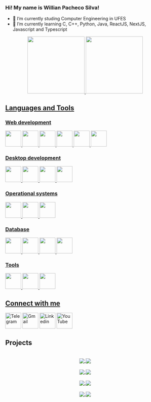 ### Hi! My name is Willian Pacheco Silva!

- 🔭 I’m currently studing Computer Engineering in UFES
- 🌱 I’m currently learning C, C++, Python, Java, ReactJS, NextJS, Javascript and Typescript

<div align="center">
    <a href="https://github.com/willianps31">
        <img height="180em"
            src="https://github-readme-stats.vercel.app/api/top-langs/?username=willianps31&layout=compact&langs_count=25&theme=github_dark" />
        <img height="180em"
            src="https://github-readme-stats.vercel.app/api?username=willianps31&show_icons=true&theme=github_dark&include_all_commits=true&count_private=true" />
</div>

## Languages and Tools

### Web development
    
<div>
<img height="50em" src="https://cdn.jsdelivr.net/gh/devicons/devicon/icons/html5/html5-plain.svg"/>
<img height="50em" src="https://cdn.jsdelivr.net/gh/devicons/devicon/icons/typescript/typescript-plain.svg" />
<img height="50em" src="https://cdn.jsdelivr.net/gh/devicons/devicon/icons/javascript/javascript-plain.svg" />
<img height="50em" src="https://cdn.jsdelivr.net/gh/devicons/devicon/icons/css3/css3-plain.svg" />
<img height="50em" src="https://cdn.jsdelivr.net/gh/devicons/devicon/icons/react/react-original.svg" />
<img height="50em" src="https://cdn.icon-icons.com/icons2/2415/PNG/128/bootstrap_plain_logo_icon_146619.png" />
</div>
    
    
### Desktop development
    
<div>
<img height="50em" src="https://cdn.jsdelivr.net/gh/devicons/devicon/icons/python/python-original.svg" />
<img height="50em" src="https://cdn.jsdelivr.net/gh/devicons/devicon/icons/c/c-plain.svg" />
<img height="50em" src="https://cdn.jsdelivr.net/gh/devicons/devicon/icons/cplusplus/cplusplus-plain.svg" />
<img height="50em" src="https://cdn.icon-icons.com/icons2/2415/PNG/128/java_original_wordmark_logo_icon_146459.png" />
</div>
    
### Operational systems

<div>
<img height="50em" src="https://cdn.icon-icons.com/icons2/1508/PNG/128/distributorlogoarchlinux_103805.png" />
<img height="50em" src="https://cdn.icon-icons.com/icons2/1508/PNG/128/ubuntustarthere_104634.png" />
<img height="50em" src="https://cdn.icon-icons.com/icons2/836/PNG/128/Windows_Phone_icon-icons.com_66782.png" />
</div>
    
### Database
    
<div>
<img height="50em" src="https://cdn.icon-icons.com/icons2/2699/PNG/128/mysql_logo_icon_169941.png" />
<img height="50em" src="https://cdn.icon-icons.com/icons2/2415/PNG/128/postgresql_original_wordmark_logo_icon_146392.png" />
<img height="50em" src="https://cdn.icon-icons.com/icons2/2699/PNG/128/sqlite_logo_icon_170706.png" />
<img height="50em" src="https://www.webmundi.com/wp-content/uploads/Microsoft-SQL-Server-300x246.png" />

</div>
    
### Tools
    
<div>
<img height="50em" src="https://cdn.jsdelivr.net/gh/devicons/devicon/icons/docker/docker-original.svg" />
<img height="50em" src="https://cdn.icon-icons.com/icons2/1381/PNG/128/xampp_94513.png" />
<img height="50em" src="https://cdn.icon-icons.com/icons2/2107/PNG/128/file_type_vscode_icon_130084.png" />
</div>
    
    
## Connect with me
    
[<img alt="Telegram" width="50em" src="https://cdn.icon-icons.com/icons2/2429/PNG/128/telegram_logo_icon_147228.png" />](https://www.google.com/)
[<img alt="Gmail" width="50em" src="https://cdn.icon-icons.com/icons2/2631/PNG/128/gmail_new_logo_icon_159149.png" />](https://www.google.com/)
[<img alt="Linkedin" width="50em" src="https://cdn.icon-icons.com/icons2/805/PNG/128/linkedin_icon-icons.com_65929.png" />](https://www.google.com/)
[<img alt="YouTube" width="50em" src="https://cdn.icon-icons.com/icons2/195/PNG/128/YouTube_23392.png" />](https://www.google.com/)

## Projects

</br>

<div align="center">
    <a href="https://github.com/willianps31/wps-timer">
        <img align="center"
            src="https://github-readme-stats.vercel.app/api/pin/?username=willianps31&repo=wps-timer&theme=github_dark" />
    </a>
    <a href="https://github.com/willianps31/task-list-react">
        <img align="center"
            src="https://github-readme-stats.vercel.app/api/pin/?username=willianps31&repo=task-list-react&theme=github_dark" />
    </a>
</div>
</br>
<div align="center">
    <a href="https://github.com/willianps31/URI">
        <img align="center"
            src="https://github-readme-stats.vercel.app/api/pin/?username=willianps31&repo=URI&theme=github_dark" />
    </a>
    <a href="https://github.com/willianps31/catalogueit">
        <img align="center"
            src="https://github-readme-stats.vercel.app/api/pin/?username=willianps31&repo=catalogueit&theme=github_dark" />
    </a>
</div>
</br>
<div align="center">
    <a href="https://github.com/willianps31/CS50-introduction-to-computer-science">
        <img align="center"
            src="https://github-readme-stats.vercel.app/api/pin/?username=willianps31&repo=CS50-introduction-to-computer-science&theme=github_dark" />
    </a>
    <a href="https://github.com/willianps31/structured-programming">
        <img align="center"
            src="https://github-readme-stats.vercel.app/api/pin/?username=willianps31&repo=structured-programming&theme=github_dark" />
    </a>
</div>
</br>
<div align="center">
    <a href="https://github.com/willianps31/data-structures-II">
        <img align="center"
            src="https://github-readme-stats.vercel.app/api/pin/?username=willianps31&repo=data-structures-I&theme=github_dark" />
    </a>
    <a href="https://github.com/willianps31/data-structures-I">
        <img align="center"
            src="https://github-readme-stats.vercel.app/api/pin/?username=willianps31&repo=data-strucures-II&theme=github_dark" />
    </a>
</div>

<!-- 
   Theme names: https://github.com/anuraghazra/github-readme-stats/blob/master/themes/README.md
   -->
